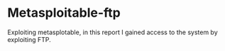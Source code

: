# Metasploitable-ftp
Exploiting metasplotable, in this report I gained access to the system by exploiting FTP.
